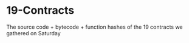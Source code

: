 # 19-Contracts
The source code + bytecode + function hashes of the 19 contracts we gathered on Saturday
